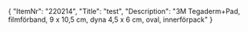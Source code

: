 {
  "ItemNr": "220214",
  "Title": "test",
  "Description": "3M Tegaderm+Pad, filmförband, 9 x 10,5 cm, dyna 4,5 x 6 cm, oval, innerförpack"
}